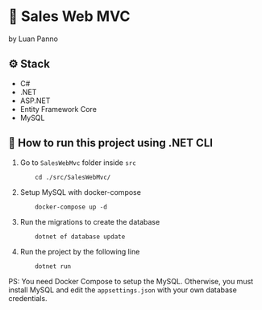 # 🚀 Sales Web MVC

by Luan Panno

## ⚙️ Stack

- C#
- .NET
- ASP.NET
- Entity Framework Core
- MySQL

## 🔧 How to run this project using .NET CLI

1.  Go to `SalesWebMvc` folder inside `src`

            cd ./src/SalesWebMvc/

2.  Setup MySQL with docker-compose

            docker-compose up -d

3.  Run the migrations to create the database

            dotnet ef database update

4.  Run the project by the following line

            dotnet run

PS: You need Docker Compose to setup the MySQL. Otherwise, you must install MySQL and edit the `appsettings.json` with your own database credentials.
